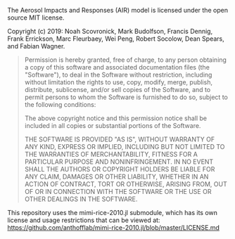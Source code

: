 The Aerosol Impacts and Responses (AIR) model is licensed under the open source MIT license.

Copyright (c) 2019: Noah Scovronick, Mark Budolfson, Francis Dennig, Frank Errickson, Marc Fleurbaey, Wei Peng, Robert Socolow, Dean Spears, and Fabian Wagner.

> Permission is hereby granted, free of charge, to any person obtaining
> a copy of this software and associated documentation files (the
> "Software"), to deal in the Software without restriction, including
> without limitation the rights to use, copy, modify, merge, publish,
> distribute, sublicense, and/or sell copies of the Software, and to
> permit persons to whom the Software is furnished to do so, subject to
> the following conditions:
>
> The above copyright notice and this permission notice shall be
> included in all copies or substantial portions of the Software.
>
> THE SOFTWARE IS PROVIDED "AS IS", WITHOUT WARRANTY OF ANY KIND,
> EXPRESS OR IMPLIED, INCLUDING BUT NOT LIMITED TO THE WARRANTIES OF
> MERCHANTABILITY, FITNESS FOR A PARTICULAR PURPOSE AND
> NONINFRINGEMENT. IN NO EVENT SHALL THE AUTHORS OR COPYRIGHT HOLDERS BE
> LIABLE FOR ANY CLAIM, DAMAGES OR OTHER LIABILITY, WHETHER IN AN ACTION
> OF CONTRACT, TORT OR OTHERWISE, ARISING FROM, OUT OF OR IN CONNECTION
> WITH THE SOFTWARE OR THE USE OR OTHER DEALINGS IN THE SOFTWARE.

This repository uses the mimi-rice-2010.jl submodule, which has its
own license and usage restrictions that can be viewed at: https://github.com/anthofflab/mimi-rice-2010.jl/blob/master/LICENSE.md

